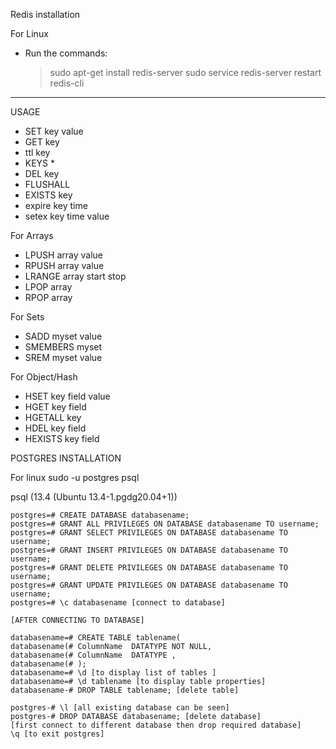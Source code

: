 Redis installation

For Linux

- Run the commands:
  > sudo apt-get install redis-server
  > sudo service redis-server restart
  > redis-cli

---

USAGE

- SET key value
- GET key
- ttl key
- KEYS \*
- DEL key
- FLUSHALL
- EXISTS key
- expire key time
- setex key time value

For Arrays

- LPUSH array value
- RPUSH array value
- LRANGE array start stop
- LPOP array
- RPOP array

For Sets

- SADD myset value
- SMEMBERS myset
- SREM myset value

For Object/Hash

- HSET key field value
- HGET key field
- HGETALL key
- HDEL key field
- HEXISTS key field

POSTGRES INSTALLATION

For linux
sudo -u postgres psql

psql (13.4 (Ubuntu 13.4-1.pgdg20.04+1))

```postgres=# CREATE USER username WITH PASSWORD 'password';
postgres=# CREATE DATABASE databasename;
postgres=# GRANT ALL PRIVILEGES ON DATABASE databasename TO username;
postgres=# GRANT SELECT PRIVILEGES ON DATABASE databasename TO username;
postgres=# GRANT INSERT PRIVILEGES ON DATABASE databasename TO username;
postgres=# GRANT DELETE PRIVILEGES ON DATABASE databasename TO username;
postgres=# GRANT UPDATE PRIVILEGES ON DATABASE databasename TO username;
postgres=# \c databasename [connect to database]

[AFTER CONNECTING TO DATABASE]

databasename=# CREATE TABLE tablename(
databasename(# ColumnName  DATATYPE NOT NULL,
databasename(# ColumnName  DATATYPE ,
databasename(# );
databasename=# \d [to display list of tables ]
databasename=# \d tablename [to display table properties]
databasename-# DROP TABLE tablename; [delete table]

postgres-# \l [all existing database can be seen]
postgres-# DROP DATABASE databasename; [delete database]
[first connect to different database then drop required database]
\q [to exit postgres]
```
